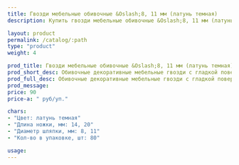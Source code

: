 ```yaml
---
title: Гвозди мебельные обивочные &Oslash;8, 11 мм (латунь темная)
description: Купить гвозди мебельные обивочные &Oslash;8, 11 мм (латунь темная) в розницу с доставкой по Москве.

layout: product
permalink: /catalog/:path
type: "product"
weight: 4

prod_title: Гвозди мебельные обивочные &Oslash;8, 11 мм (латунь темная)
prod_short_desc: Обивочные декоративные мебельные гвозди с гладкой поверхностью. Цвет - латунь темная.
prod_full_desc: Обивочные декоративные мебельные гвозди с гладкой поверхностью. Цвет - латунь темная.
prod_message:
price: 90
price-a: " руб/уп."

chars:
- "Цвет: латунь темная"
- "Длина ножки, мм: 14, 20"
- "Диаметр шляпки, мм: 8, 11"
- "Кол-во в упаковке, шт: 80"

usage:
---
```


